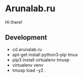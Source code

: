 # Arunalab.ru

Hi there!

## Development

- cd arunalab.ru
- apt-get install python3-pip tmux
- pip3 install virtualenv tmuxp
- virtualenv venv
- tmuxp load -y2 .
